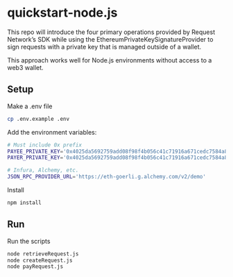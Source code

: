 # quickstart-node.js

This repo will introduce the four primary operations provided by Request
Network’s SDK while using the EthereumPrivateKeySignatureProvider to sign
requests with a private key that is managed outside of a wallet.

This approach works well for Node.js environments without access to a web3 wallet.

## Setup

Make a .env file

```bash
cp .env.example .env
```

Add the environment variables:

```bash
# Must include 0x prefix
PAYEE_PRIVATE_KEY='0x4025da5692759add08f98f4b056c41c71916a671cedc7584a80d73adc7fb43c0'
PAYER_PRIVATE_KEY='0x4025da5692759add08f98f4b056c41c71916a671cedc7584a80d73adc7fb43c0'

# Infura, Alchemy, etc.
JSON_RPC_PROVIDER_URL='https://eth-goerli.g.alchemy.com/v2/demo'
```

Install

```bash
npm install
```

## Run

Run the scripts

```bash
node retrieveRequest.js
node createRequest.js
node payRequest.js
```
